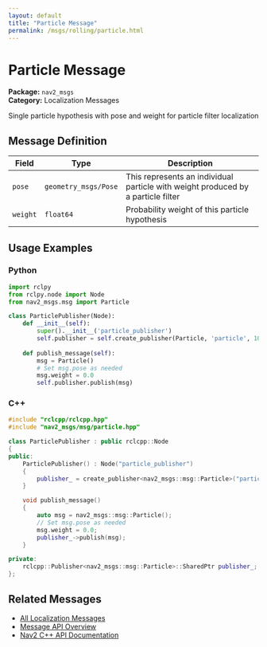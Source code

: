 ```yaml
---
layout: default
title: "Particle Message"
permalink: /msgs/rolling/particle.html
---
```


# Particle Message

**Package:** `nav2_msgs`  
**Category:** Localization Messages

Single particle hypothesis with pose and weight for particle filter localization

## Message Definition

| Field | Type | Description |
|-------|------|-------------|
| `pose` | `geometry_msgs/Pose` | This represents an individual particle with weight produced by a particle filter |
| `weight` | `float64` | Probability weight of this particle hypothesis |



## Usage Examples

### Python

```python
import rclpy
from rclpy.node import Node
from nav2_msgs.msg import Particle

class ParticlePublisher(Node):
    def __init__(self):
        super().__init__('particle_publisher')
        self.publisher = self.create_publisher(Particle, 'particle', 10)
        
    def publish_message(self):
        msg = Particle()
        # Set msg.pose as needed
        msg.weight = 0.0
        self.publisher.publish(msg)
```

### C++

```cpp
#include "rclcpp/rclcpp.hpp"
#include "nav2_msgs/msg/particle.hpp"

class ParticlePublisher : public rclcpp::Node
{
public:
    ParticlePublisher() : Node("particle_publisher")
    {
        publisher_ = create_publisher<nav2_msgs::msg::Particle>("particle", 10);
    }

    void publish_message()
    {
        auto msg = nav2_msgs::msg::Particle();
        // Set msg.pose as needed
        msg.weight = 0.0;
        publisher_->publish(msg);
    }

private:
    rclcpp::Publisher<nav2_msgs::msg::Particle>::SharedPtr publisher_;
};
```

## Related Messages

- [All Localization Messages](/rolling/msgs/index.html#localization-messages)
- [Message API Overview](/rolling/msgs/index.html)
- [Nav2 C++ API Documentation](/rolling/html/index.html)
